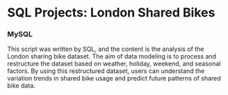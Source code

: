 
# SQL Projects: London Shared Bikes

### MySQL


This script was written by SQL, and the content is the analysis of the London sharing bike dataset. 
The aim of data modeling is to process and restructure the dataset based on weather, holiday, weekend, and seasonal factors. 
By using this restructured dataset, users can understand the variation trends in shared bike usage and predict future patterns of shared bike data.
